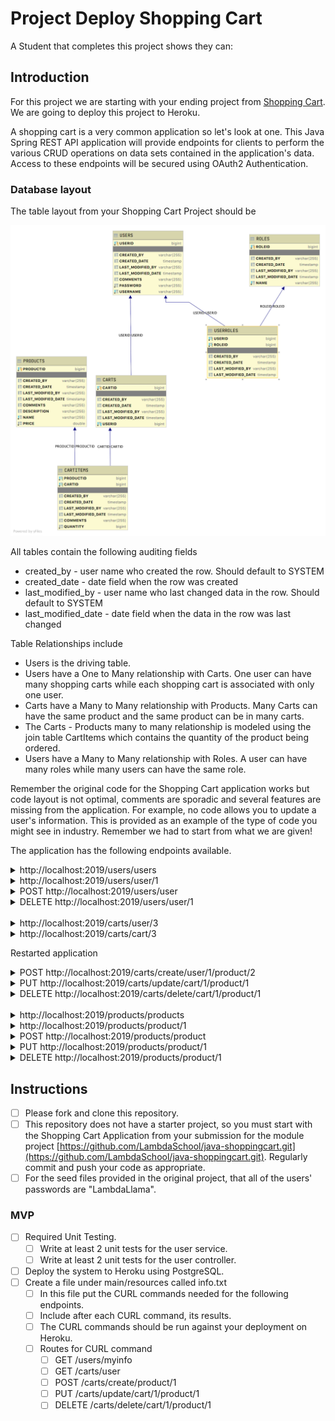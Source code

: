 # Project Deploy Shopping Cart

A Student that completes this project shows they can:


## Introduction

For this project we are starting with your ending project from [Shopping Cart](https://github.com/LambdaSchool/java-shoppingcart.git). We are going to deploy this project to Heroku.

 A shopping cart is a very common application so let's look at one. This Java Spring REST API application will provide endpoints for clients to perform the various CRUD operations on data sets contained in the application's data. Access to these endpoints will be secured using OAuth2 Authentication.

### Database layout

The table layout from your Shopping Cart Project should be

![Shopping Cart Database Layout](shoppingcartdb.png)

All tables contain the following auditing fields

* created_by - user name who created the row. Should default to SYSTEM
* created_date - date field when the row was created
* last_modified_by - user name who last changed data in the row. Should default to SYSTEM
* last_modified_date - date field when the data in the row was last changed

Table Relationships include

* Users is the driving table.
* Users have a One to Many relationship with Carts. One user can have many shopping carts while each shopping cart is associated with only one user.
* Carts have a Many to Many relationship with Products. Many Carts can have the same product and the same product can be in many carts.
* The Carts - Products many to many relationship is modeled using the join table CartItems which contains the quantity of the product being ordered.
* Users have a Many to Many relationship with Roles. A user can have many roles while many users can have the same role.

Remember the original code for the Shopping Cart application works but code layout is not optimal, comments are sporadic and several features are missing from the application. For example, no code allows you to update a user's information. This is provided as an example of the type of code you might see in industry. Remember we had to start from what we are given!

The application has the following endpoints available.

<details>
<summary>http://localhost:2019/users/users</summary>

```JSON
[
    {
        "userid": 1,
        "username": "barnbarn",
        "comments": "",
        "carts": [
            {
                "cartid": 1,
                "products": [
                    {
                        "product": {
                            "productid": 1,
                            "name": "PEN",
                            "price": 2.5,
                            "description": "MAKES WORDS",
                            "comments": ""
                        },
                        "quantity": 4,
                        "comments": ""
                    },
                    {
                        "product": {
                            "productid": 2,
                            "name": "PENCIL",
                            "price": 1.5,
                            "description": "DOES MATH",
                            "comments": ""
                        },
                        "quantity": 3,
                        "comments": ""
                    },
                    {
                        "product": {
                            "productid": 3,
                            "name": "COFFEE",
                            "price": 4.0,
                            "description": "EVERYONE NEEDS COFFEE",
                            "comments": ""
                        },
                        "quantity": 2,
                        "comments": ""
                    }
                ]
            },
            {
                "cartid": 2,
                "products": [
                    {
                        "product": {
                            "productid": 3,
                            "name": "COFFEE",
                            "price": 4.0,
                            "description": "EVERYONE NEEDS COFFEE",
                            "comments": ""
                        },
                        "quantity": 1,
                        "comments": ""
                    }
                ]
            }
        ]
    },
    {
        "userid": 2,
        "username": "cinnamon",
        "comments": "",
        "carts": []
    },
    {
        "userid": 3,
        "username": "stumps",
        "comments": "",
        "carts": [
            {
                "cartid": 3,
                "products": [
                    {
                        "product": {
                            "productid": 3,
                            "name": "COFFEE",
                            "price": 4.0,
                            "description": "EVERYONE NEEDS COFFEE",
                            "comments": ""
                        },
                        "quantity": 17,
                        "comments": ""
                    }
                ]
            }
        ]
    }
]
```

</details>

<details>
<summary>http://localhost:2019/users/user/1</summary>

```JSON
{
    "userid": 1,
    "username": "barnbarn",
    "comments": "",
    "carts": [
        {
            "cartid": 1,
            "products": [
                {
                    "product": {
                        "productid": 1,
                        "name": "PEN",
                        "price": 2.5,
                        "description": "MAKES WORDS",
                        "comments": ""
                    },
                    "quantity": 4,
                    "comments": ""
                },
                {
                    "product": {
                        "productid": 2,
                        "name": "PENCIL",
                        "price": 1.5,
                        "description": "DOES MATH",
                        "comments": ""
                    },
                    "quantity": 3,
                    "comments": ""
                },
                {
                    "product": {
                        "productid": 3,
                        "name": "COFFEE",
                        "price": 4.0,
                        "description": "EVERYONE NEEDS COFFEE",
                        "comments": ""
                    },
                    "quantity": 2,
                    "comments": ""
                }
            ]
        },
        {
            "cartid": 2,
            "products": [
                {
                    "product": {
                        "productid": 3,
                        "name": "COFFEE",
                        "price": 4.0,
                        "description": "EVERYONE NEEDS COFFEE",
                        "comments": ""
                    },
                    "quantity": 1,
                    "comments": ""
                }
            ]
        }
    ]
}
```

</details>

<details>
<summary>POST http://localhost:2019/users/user</summary>

DATA

```JSON
{
    "username": "tiger",
    "comments": ""
}
```

OUTPUT

```TEXT
STATUS 201 Created
Location Header: http://localhost:2019/users/user/15
```

</details>

<details>
<summary>DELETE http://localhost:2019/users/user/1</summary>

```TEXT
STATUS OK
```

</details>

<br>

<details>
<summary>http://localhost:2019/carts/user/3</summary>

```JSON
[
    {
        "cartid": 3,
        "products": [
            {
                "product": {
                    "productid": 3,
                    "name": "COFFEE",
                    "price": 4.0,
                    "description": "EVERYONE NEEDS COFFEE",
                    "comments": ""
                },
                "quantity": 17,
                "comments": ""
            }
        ],
        "user": {
            "userid": 3,
            "username": "stumps",
            "comments": ""
        }
    }
]
```

</details>

<details>
<summary>http://localhost:2019/carts/cart/3</summary>

```JSON
{
    "cartid": 3,
    "products": [
        {
            "product": {
                "productid": 3,
                "name": "COFFEE",
                "price": 4.0,
                "description": "EVERYONE NEEDS COFFEE",
                "comments": ""
            },
            "quantity": 17,
            "comments": ""
        }
    ],
    "user": {
        "userid": 3,
        "username": "stumps",
        "comments": ""
    }
}
```

</details>

Restarted application

<details>
<summary>POST http://localhost:2019/carts/create/user/1/product/2</summary>

```TEXT
Status 201 Created
```

</details>

<details>
<summary>PUT http://localhost:2019/carts/update/cart/1/product/1</summary>

```TEXT
Status OK
```

</details>

<details>
<summary>DELETE http://localhost:2019/carts/delete/cart/1/product/1</summary>

```TEXT
Status OK
```

</details>

<br>

<details>
<summary>http://localhost:2019/products/products</summary>

```JSON
[
    {
        "productid": 1,
        "name": "PEN",
        "price": 2.5,
        "description": "MAKES WORDS",
        "comments": "",
        "carts": [
            {
                "cart": {
                    "cartid": 1,
                    "user": {
                        "userid": 1,
                        "username": "barnbarn",
                        "comments": ""
                    }
                },
                "quantity": 4,
                "comments": ""
            }
        ]
    },
    {
        "productid": 2,
        "name": "PENCIL",
        "price": 1.5,
        "description": "DOES MATH",
        "comments": "",
        "carts": [
            {
                "cart": {
                    "cartid": 1,
                    "user": {
                        "userid": 1,
                        "username": "barnbarn",
                        "comments": ""
                    }
                },
                "quantity": 3,
                "comments": ""
            },
            {
                "cart": {
                    "cartid": 15,
                    "user": {
                        "userid": 1,
                        "username": "barnbarn",
                        "comments": ""
                    }
                },
                "quantity": 1,
                "comments": ""
            }
        ]
    },
    {
        "productid": 3,
        "name": "COFFEE",
        "price": 4.0,
        "description": "EVERYONE NEEDS COFFEE",
        "comments": "",
        "carts": [
            {
                "cart": {
                    "cartid": 1,
                    "user": {
                        "userid": 1,
                        "username": "barnbarn",
                        "comments": ""
                    }
                },
                "quantity": 2,
                "comments": ""
            },
            {
                "cart": {
                    "cartid": 2,
                    "user": {
                        "userid": 1,
                        "username": "barnbarn",
                        "comments": ""
                    }
                },
                "quantity": 1,
                "comments": ""
            },
            {
                "cart": {
                    "cartid": 3,
                    "user": {
                        "userid": 3,
                        "username": "stumps",
                        "comments": ""
                    }
                },
                "quantity": 17,
                "comments": ""
            }
        ]
    }
]
```

</details>

<details>
<summary>http://localhost:2019/products/product/1</summary>

```JSON
{
    "productid": 1,
    "name": "PEN",
    "price": 2.5,
    "description": "MAKES WORDS",
    "comments": "",
    "carts": [
        {
            "cart": {
                "cartid": 1,
                "user": {
                    "userid": 1,
                    "username": "barnbarn",
                    "comments": ""
                }
            },
            "quantity": 4,
            "comments": ""
        }
    ]
}
```

</details>

<details>
<summary>POST http://localhost:2019/products/product</summary>

DATA

```JSON
{
    "name": "ERASER",
    "price": 1.5,
    "description": "KEEP TRYING",
    "comments": ""
}
```

OUTPUT

```TEXT
Status 201 CREATED

Location Header: http://localhost:2019/products/product/16
```

</details>

<details>
<summary>PUT http://localhost:2019/products/product/1</summary>

DATA

```JSON
{
    "name": "PIN",
    "price": 1.5,
    "description": "OUCH",
    "comments": "PIN vs PEN"
}
```

OUTPUT

```TEXT
STATUS OK
```

</details>

<details>
<summary>DELETE http://localhost:2019/products/product/1</summary>

```JSON
STATUS OK
```

</details>

## Instructions

* [ ] Please fork and clone this repository.
* [ ] This repository does not have a starter project, so you must start with the Shopping Cart Application from your submission for the module project [https://github.com/LambdaSchool/java-shoppingcart.git](https://github.com/LambdaSchool/java-shoppingcart.git). Regularly commit and push your code as appropriate.
* [ ] For the seed files provided in the original project, that all of the users' passwords are "LambdaLlama".

### MVP

* [ ] Required Unit Testing.
  * [ ] Write at least 2 unit tests for the user service.
  * [ ] Write at least 2 unit tests for the user controller.
* [ ] Deploy the system to Heroku using PostgreSQL.
* [ ] Create a file under main/resources called info.txt
  * [ ] In this file put the CURL commands needed for the following endpoints.
  * [ ] Include after each CURL command, its results.
  * [ ] The CURL commands should be run against your deployment on Heroku.
  * [ ] Routes for CURL command
    * [ ] GET /users/myinfo
    * [ ] GET /carts/user
    * [ ] POST /carts/create/product/1
    * [ ] PUT /carts/update/cart/1/product/1
    * [ ] DELETE /carts/delete/cart/1/product/1
